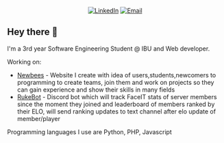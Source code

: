 <p align="center">
    <a href="https://www.linkedin.com/in/mustafa-islamovic-874256235/"><img
            src="https://img.shields.io/badge/LinkedIn-0077B5?style=for-the-badge&logo=linkedin&logoColor=white"
            alt="LinkedIn"></a>
    <a href="mailto:mustafaislamovich@gmail.com"><img
            src="https://img.shields.io/badge/-EMAIL-D14836?style=for-the-badge&amp;logo=gmail&amp;logoColor=white"
            alt="Email"></a>
    
</p>

## Hey there 👋
I'm a 3rd year Software Engineering Student @ IBU and Web developer.

Working on:
 - [Newbees](https://github.com/msailc/newbees-python) - Website I create with idea of users,students,newcomers to programming to create teams, join them and work on projects so they can gain experience and show their skills in many fields
 - [RukeBot](https://github.com/msailc/discord-rukebot) - Discord bot which will track FaceIT stats of server members since the moment they joined and leaderboard of members ranked by their ELO, will send ranking updates to text channel after elo update of member/player
 
Programming languages I use are Python, PHP, Javascript
